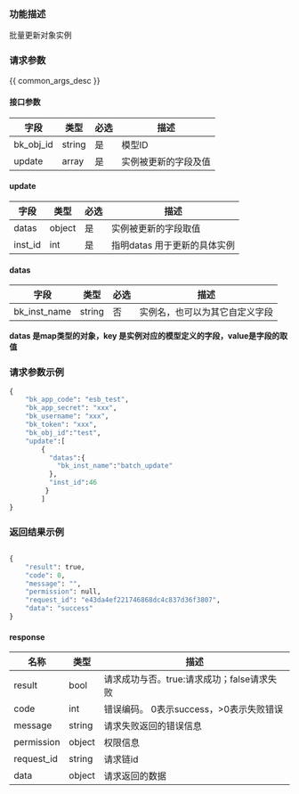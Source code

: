 ### 功能描述

批量更新对象实例

### 请求参数

{{ common_args_desc }}

#### 接口参数

| 字段                |  类型       | 必选   |  描述                            |
|---------------------|-------------|--------|----------------------------------|
| bk_obj_id           | string      | 是     | 模型ID                           |
| update              | array| 是     | 实例被更新的字段及值             |

#### update
| 字段         | 类型   | 必选  | 描述                           |
|--------------|--------|-------|--------------------------------|
| datas        | object | 是    | 实例被更新的字段取值           |
| inst_id      | int    | 是    | 指明datas 用于更新的具体实例   |

#### datas
| 字段         | 类型   | 必选  | 描述                           |
|--------------|--------|-------|--------------------------------|
| bk_inst_name | string | 否    | 实例名，也可以为其它自定义字段 |

**datas 是map类型的对象，key 是实例对应的模型定义的字段，value是字段的取值**


### 请求参数示例

```python
{
    "bk_app_code": "esb_test",
    "bk_app_secret": "xxx",
    "bk_username": "xxx",
    "bk_token": "xxx",
    "bk_obj_id":"test",
    "update":[
        {
          "datas":{
            "bk_inst_name":"batch_update"
          },
          "inst_id":46
         }
        ]
}
```


### 返回结果示例

```python

{
    "result": true,
    "code": 0,
    "message": "",
    "permission": null,
    "request_id": "e43da4ef221746868dc4c837d36f3807",
    "data": "success"
}
```

#### response

| 名称    | 类型   | 描述                                    |
| ------- | ------ | ------------------------------------- |
| result  | bool   | 请求成功与否。true:请求成功；false请求失败 |
| code    | int    | 错误编码。 0表示success，>0表示失败错误    |
| message | string | 请求失败返回的错误信息                    |
| permission    | object | 权限信息    |
| request_id    | string | 请求链id    |
| data    | object | 请求返回的数据                           |
